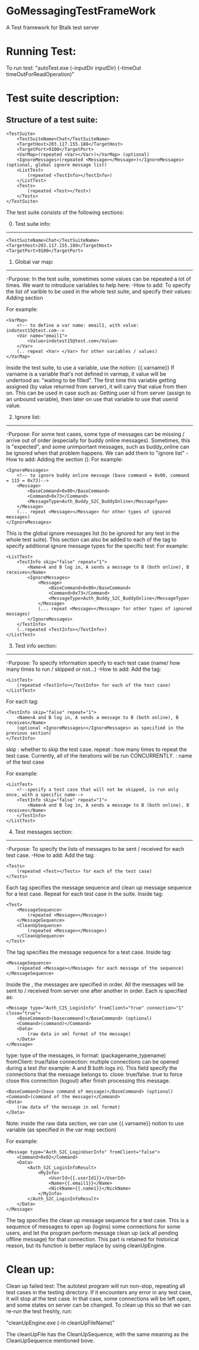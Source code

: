 GoMessagingTestFrameWork
========================

A Test framework for Btalk test server


Running Test:
========================
To run test:
"autoTest.exe (-inputDir inputDir) (-timeOut timeOutForReadOperation)"

Test suite description:
========================

Structure of a test suite:
---------------------

	<TestSuite>
		<TestSuiteName>Chat</TestSuiteName>
		<TargetHost>203.117.155.188</TargetHost>
		<TargetPort>9100</TargetPort>
		<VarMap>(repeated <Var></Var>)</VarMap> (optional)
		<IgnoreMessages>(repeated <Message></Message>)</IgnoreMessages> (optional, global ignore message list)
		<ListTest>
			(repeated <TestInfo></TestInfo>)
		</ListTest>
		<Tests>
			(repeated <Test></Test>)
		</Tests>
	</TestSuite>

The test suite consists of the following sections:

0. Test suite info:
---------------------
	<TestSuiteName>Chat</TestSuiteName>
	<TargetHost>203.117.155.188</TargetHost>
	<TargetPort>9100</TargetPort>


1. Global var map:
---------------------
-Purpose:
In the test suite, sometimes some values can be repeated a lot of times. We want to introduce variables to help here:
-How to add:
To specify the list of varible to be used in the whole test suite, and specify their values:
Adding section <VarMap></VarMap>

For example:

	<VarMap>
		<!-- to define a var name: email1, with value: indotest15@test.com-->
		<Var name="email1">
			<Value>indotest15@test.com</Value>
		</Var>	
		(.. repeat <Var> </Var> for other variables / values)
	</VarMap>

Inside the test suite, to use a variable, use the notion: {{.varname}} 
If varname is a variable that's not defined in varmap, it value will be undertood as: "waiting to be filled". 
The first time this variable getting assigned (by value returned from server), it will carry that value from then on.
This can be used in case such as: Getting user id from server (assign to an unbound variable), then later on use that variable to use that userid value.

2. Ignore list:
---------------------
-Purpose:
For some test cases, some type of messages can be missing / arrive out of order (especially for buddy online messages).
Sometimes, this is "expected", and some unimportant messages, such as buddy_online can be ignored when that problem happens. We can add them to "ignore list"
-How to add:
Adding the section (<IgnoreMessage></IgnoreMessage>):
For example:

	<IgnoreMessages>
		<!-- to ignore buddy online message (base command = 0x00, command = 115 = 0x73)-->
		<Message>
			<BaseCommand>0x00</BaseCommand>
			<Command>0x73</Command>
			<MessageType>Auth_Buddy_S2C_BuddyOnline</MessageType>
		</Message>
		(... repeat <Message></Message> for other types of ignored messages)
	</IgnoreMessages>

This is the global ignore messages list (to be ignored for any test in the whole test suite).
This section can also be added to each of the <TestInfo> tag to specify additional ignore message types for the specific test:
For example:

	<ListTest>
		<TestInfo skip="false" repeat="1">
			<Name>A and B log in, A sends a message to B (both online), B receives</Name>
			<IgnoreMessages>
				<Message>
					<BaseCommand>0x00</BaseCommand>
					<Command>0x73</Command>
					<MessageType>Auth_Buddy_S2C_BuddyOnline</MessageType>
				</Message>
				(... repeat <Message></Message> for other types of ignored messages)
			</IgnoreMessages>
		</TestInfo>
		(..repeated <TestInfo></TestInfo>)
	</ListTest>

3. Test info section:
---------------------
-Purpose:
To specify information specify to each test case (name/ how many times to run / skipped or not...)
-How to add:
Add the tag: 

	<ListTest>
		(repeated <TestInfo></TestInfo> for each of the test case)
	</ListTest>

For each <TestInfo> tag:

	<TestInfo skip="false" repeat="1">
		<Name>A and B log in, A sends a message to B (both online), B receives</Name>
		(optional <IgnoreMessages></IgnoreMessages> as specified in the previous section)
	</TestInfo>
skip : whether to skip the test case.
repeat : how many times to repeat the test case. Currently, all of the iterations will be run CONCURRENTLY.
<Name></Name>: name of the test case

For example:

	<ListTest>
		<!--specify a test case that will not be skipped, is run only once, with a specific name-->
		<TestInfo skip="false" repeat="1">
			<Name>A and B log in, A sends a message to B (both online), B receives</Name>
		</TestInfo>
	</ListTest>
	
4. Test messages section:
---------------------
-Purpose:
To specify the lists of messages to be sent / received for each test case.
-How to add:
Add the tag: 

	<Tests>
		(repeated <Test></Tests> for each of the test case)
	</Tests>

Each <Test> tag specifies the message sequence and clean up message sequence for a test case. Repeat for each test case in the suite.
Inside <Test> tag:

	<Test>
		<MessageSequence>
			(repeated <Message></Message>)
		</MessageSequence>
		<CleanUpSequence>
			(repeated <Message></Message>)
		</CleanUpSequence>
	</Test>

The <MessageSequence> tag specifies the message sequence for a test case. 
Inside <MessageSequence> tag:

	<MessageSequence>
		(repeated <Message></Message> for each message of the sequence)
	</MessageSequence>

Inside the <MessageSequence>, the messages are specified in order. All the messages will be sent to / received from server one after another in order.
Each <Message> is specified as:

	<Message type="Auth_C2S_LoginInfo" fromClient="true" connection="1" close="true">		
		<BaseCommand>(basecommand)</BaseCommand> (optional)
		<Command>(command)</Command>
		<Data>
			(raw data in xml format of the message)
		</Data>
	</Message>

type: type of the messages, in format: (packagename_typename)
fromClient: true/false
connection: multiple connections can be opened during a test (for example: A and B both logs in). This field specify the connections that the message belongs to.
close: true/false. true to force close this connection (logout) after finish processing this message.

	<BaseCommand>(base command of message)</BaseCommand> (optional)
	<Command>(command of the message)</Command>
	<Data>
		(raw data of the message in xml format)
	</Data>

Note: inside the raw data section, we can use {{.varname}} notion to use variable (as specified in the var map section)

For example:

	<Message type="Auth_S2C_LoginUserInfo" fromClient="false">
		<Command>0x02</Command>
		<Data>
			<Auth_S2C_LoginInfoResult>
				<MyInfo>
					<UserId>{{.userId1}}</UserId>
					<Name>{{.email1}}</Name>						
					<NickName>{{.name1}}</NickName>
				</MyInfo>
			</Auth_S2C_LoginInfoResult>
		</Data>
	</Message>

The <CleanUpSequence> tag specifies the clean up message sequence for a test case. This is a sequence of messages to open up (logins) some connections for some users, and let the program perform message clean up (ack all pending offline message) for that connection.
This part is retained for historical reason, but its function is better replace by using cleanUpEngine.

Clean up:
========================
Clean up failed test:
The autotest program will run non-stop, repeating all test cases in the testing directory. If it encounters any error in any test case, it will stop at the test case.
In that case, some connections will be left open, and some states on server can be changed. To clean up this so that we can re-run the test freshly, run: 

"cleanUpEngine.exe (-in cleanUpFileName)"

The cleanUpFile has the CleanUpSequence, with the same meaning as the CleanUpSequence mentioned bove.